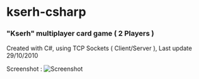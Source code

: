 kserh-csharp
============

### "Kserh" multiplayer card game ( 2 Players )

Created with C#, using TCP Sockets ( Client/Server ), Last update 29/10/2010

Screenshot : 
![Screenshot](http://i183.photobucket.com/albums/x232/nohponex/screenshot135_zpsdcd1451b.png)

